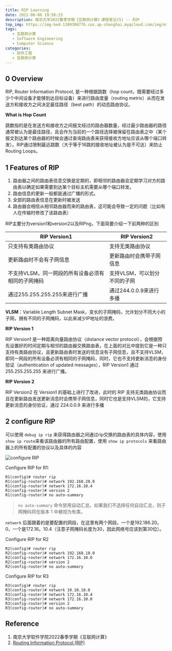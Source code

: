 ```yaml
---
title: RIP Learning
date: 2022-06-06 19:58:23
description: 南京大学2022春季学期《互联网计算》课程笔记(5) -- RIP
top_img: https://img-bed-1309306776.cos.ap-shanghai.myqcloud.com/img/miku46.jpg
tags:
   - 互联网计算
   - Software Engineering
   - Computer Science
categories:
   - 软件工程
   - 互联网计算
---
```


## 0 Overview

RIP, Router Information Protocol, 是一种根据跳数（hop count，既需要经过多少个中间设备才能够到达目标设备）来进行路由度量（routing metrix）从而在发送方和接收方之间决定最佳路径（best path）的动态路由协议。

<!-- more -->

**What is Hop Count**

跳数指的是在发送方和接收方之间报文经过的路由器数量，经过最少路由器的路径通常被认为是最佳路径，且会作为当前的一个路径选择被保留在路由表之中（某个报文到达某个路由器的时候会通过查询路由表来获得接收方地址应该从哪个端口转发）。RIP通过限制最远跳数（大于等于16跳的接收地址被认为是不可达）来防止 Routing Loops。

## 1 Features of RIP

1. 路由器之间的路由表信息交换是定期的，即相邻的路由器会定期学习对方的路由表以确定如果需要到达某个目标主机需要从哪个端口转发。
2. 路由信息的更新一般都是通过广播的形式。
3. 全部的路由表信息在更新时被发送
4. 路由器会相信从相邻路由器而来的路由表，这可能会导致一定的问题（比如有人在传输时修改了该路由表）

RIP主要分为version1和version2以及RIPng，下面简要介绍一下前两种的区别

|   RIP Version1         |   RIP Version2         |
|   ------------         |   -------------        |
|   只支持有类路由协议      |   支持无类路由协议        |
|   更新路由时不会有子网信息 |   更新路由时会携带子网信息 |
|   不支持VLSM，同一网段的所有设备必须有相同的子网掩码| 支持VLSM，可以划分不同的子网|
|通过255.255.255.255来进行广播|通过244.0.0.9来进行多播|

**VLSM**：Variable Length Subnet Mask，变长的子网掩码，允许划分不同大小的子网，拥有不同的子网掩码，以此来减少IP地址的浪费。

**RIP Version 1**

RIP Version1 是一种距离向量路由协议（distance vector protocol），会根据预先设置好的时间定期与相邻的路由器交换路由表，在上面的对比中提到它是一种只支持有类路由协议，且更新路由表时发送的信息没有子网信息，且不支持VLSM，即同一网段的所有设备必须有相同的子网掩码，同时，它也不支持更新消息的身份验证（authentication of updated messages），RIP Version1 通过 255.255.255.255 来进行广播。

**RIP Version 2**

RIP Version2 在 Version1 的基础上进行了改进，此时的 RIP 支持无类路由协议而且在更新路由发送更新消息时会携带子网信息，同时它也是支持VLSM的，它支持更新消息的身份验证，通过 224.0.0.9 来进行多播

## 2 configure RIP

可以使用 `debug ip rip` 来获得路由器之间通过rip交换的路由表的具体内容，使用 `show ip route`来看该路由器的所有路由配置，使用 `show ip protocols` 来看路由器上的所有配置的协议以及具体的内容

![configure RIP](https://img-bed-1309306776.cos.ap-shanghai.myqcloud.com/img/20220606194509.png)

Configure RIP for R1:

```
R1(config)# router rip
R1(config-router)# network 192.168.20.0
R1(config-router)# network 172.16.10.4
R1(config-router)# version 2
R1(config-router)# no auto-summary
```

> `no auto-summary` 命令禁用自动汇总。如果我们不选择任何自动汇总，则子网掩码将在版本 1 中被视为有类。

`network` 后面跟着的是要配置的网段，在这里有两个网段，一个是192.186.20。0，一个是172.16。10.4（注意子网掩码长度为30，因此网络号应该到第30位）。

Configure RIP for R2

```
R2(config)# router rip
R2(config-router)# network 192.168.10.0
R2(config-router)# network 172.16.10.0
R2(config-router)# version 2
R2(config-router)# no auto-summary
```

Configure RIP for R3

```
R3(config)# router rip
R3(config-router)# network 10.10.10.0
R3(config-router)# network 172.16.10.4
R3(config-router)# network 172.16.10.0
R3(config-router)# version 2
R3(config-router)# no auto-summary
```

## Reference

1. 南京大学软件学院2022春季学期《互联网计算》
2. [Routing Information Protocol (RIP)](https://www.geeksforgeeks.org/routing-information-protocol-rip/)
